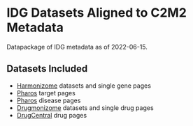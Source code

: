 # IDG Datasets Aligned to C2M2 Metadata

Datapackage of IDG metadata as of 2022-06-15.

## Datasets Included
* [Harmonizome](https://maayanlab.cloud/Harmonizome/) datasets and single gene pages
* [Pharos](https://pharos.nih.gov) target pages
* [Pharos](https://pharos.nih.gov) disease pages
* [Drugmonizome](https://maayanlab.cloud/drugmonizome/) datasets and single drug pages
* [DrugCentral](https://drugcentral.org/) drug pages
